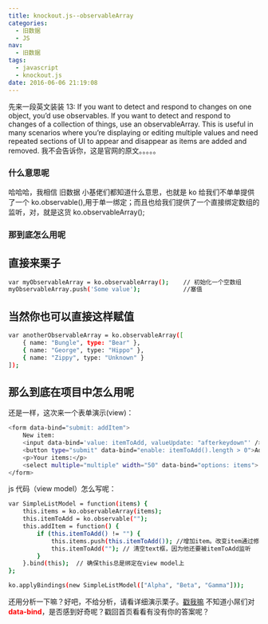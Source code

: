 ```yaml
---
title: knockout.js--observableArray
categories:
  - 旧数据
  - JS
nav:
  - 旧数据
tags:
  - javascript
  - knockout.js
date: 2016-06-06 21:19:08
---
```


先来一段英文装装 13:
If you want to detect and respond to changes on one object, you’d use observables. If you want to detect and respond to changes of a collection of things, use an observableArray. This is useful in many scenarios where you’re displaying or editing multiple values and need repeated sections of UI to appear and disappear as items are added and removed.
我不会告诉你，这是官网的原文。。。。。

<!--more-->

### 什么意思呢

哈哈哈，我相信 旧数据 小基佬们都知道什么意思，也就是 ko 给我们不单单提供了一个 ko.observable(),用于单一绑定；而且也给我们提供了一个直接绑定数组的监听，对，就是这货 ko.observableArray();

### 那到底怎么用呢

## 直接来栗子

```bash
var myObservableArray = ko.observableArray();    // 初始化一个空数组
myObservableArray.push('Some value');			 //塞值
```

## 当然你也可以直接这样赋值

```bash
var anotherObservableArray = ko.observableArray([
    { name: "Bungle", type: "Bear" },
    { name: "George", type: "Hippo" },
    { name: "Zippy", type: "Unknown" }
]);
```

## 那么到底在项目中怎么用呢

还是一样，这次来一个表单演示(view)：

```bash
<form data-bind="submit: addItem">
    New item:
    <input data-bind='value: itemToAdd, valueUpdate: "afterkeydown"' />
    <button type="submit" data-bind="enable: itemToAdd().length > 0">Add</button>
    <p>Your items:</p>
    <select multiple="multiple" width="50" data-bind="options: items"> </select>
</form>
```

js 代码（view model）怎么写呢：

```bash
var SimpleListModel = function(items) {
    this.items = ko.observableArray(items);
    this.itemToAdd = ko.observable("");
    this.addItem = function() {
        if (this.itemToAdd() != "") {
            this.items.push(this.itemToAdd()); //增加item。改变item通过修改observablearray促使相关的UI更新。
            this.itemToAdd(""); // 清空text框，因为他还要被itemToAdd监听
        }
    }.bind(this);  // 确保this总是绑定在view model上
};

ko.applyBindings(new SimpleListModel(["Alpha", "Beta", "Gamma"]));
```

还用分析一下嘛？好吧，不给分析，请看详细演示栗子。[戳我嘛](http://jsbin.com/fiyivo/edit?html,output)
不知道小屌们对<font color="red">**data-bind**</font>，是否感到好奇呢？戳回首页看看有没有你的答案呢？
